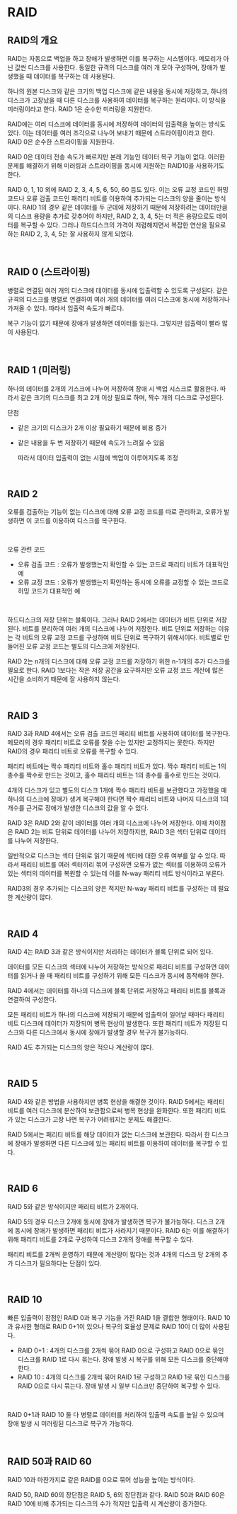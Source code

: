 # RAID

## RAID의 개요

RAID는 자동으로 백업을 하고 장애가 발생하면 이를 복구하는 시스템이다. 메모리가 아닌 값싼 디스크를 사용한다. 동일한 규격의 디스크를 여러 개 모아 구성하며, 장애가 발생했을 때 데이터를 복구하는 데 사용된다.

하나의 원본 디스크와 같은 크기의 백업 디스크에 같은 내용을 동시에 저장하고, 하나의 디스크가 고장났을 때 다른 디스크를 사용하여 데이터를 복구하는 원리이다. 이 방식을 미러링이라고 한다. RAID 1은 순수한 미러링을 지원한다.

RAID에는 여러 디스크에 데이터를 동시에 저장하여 데이터의 입출력을 높이는 방식도 있다. 이는 데이터를 여러 조각으로 나누어 보내기 때문에 스트라이핑이라고 한다. RAID 0은 순수한 스트라이핑을 지원한다.

RAID 0은 데이터 전송 속도가 빠르지만 본래 기능인 데이터 복구 기능이 없다. 이러한 문제를 해결하기 위해 미러링과 스트라이핑을 동시에 지원하는 RAID10을 사용하기도 한다.

RAID 0, 1, 10 외에 RAID 2, 3, 4, 5, 6, 50, 60 등도 있다. 이는 오류 교정 코드인 허밍 코드나 오류 검출 코드인 패리티 비트를 이용하여 추가되는 디스크의 양을 줄이는 방식이다. RAID 1의 경우 같은 데이터를 두 군데에 저장하기 때문에 저장하려는 데이터만큼의 디스크 용량을 추가로 갖추어야 하지만, RAID 2, 3, 4, 5는 더 적은 용량으로도 데이터를 복구할 수 있다. 그러나 하드디스크의 가격이 저렴해지면서 복잡한 연산을 필요로 하는 RAID 2, 3, 4, 5는 잘 사용하지 않게 되었다.

<br>



## RAID 0 (스트라이핑)

병렬로 연결된 여러 개의 디스크에 데이터를 동시에 입출력할 수 있도록 구성된다. 같은 규격의 디스크를 병렬로 연결하여 여러 개의 데이터를 여러 디스크에 동시에 저장하거나 가져올 수 있다. 따라서 입출력 속도가 빠르다.

복구 기능이 없기 때문에 장애가 발생하면 데이터를 잃는다. 그렇지만 입출력이 빨라 많이 사용된다.

<br>



## RAID 1 (미러링)

하나의 데이터를 2개의 기스크에 나누어 저장하여 장애 시 백업 시스크로 활용한다. 따라서 같은 크기의 디스크를 최고 2개 이상 필요로 하며, 짝수 개의 디스크로 구성된다. 

단점

- 같은 크기의 디스크가 2개 이상 필요하기 때문에 비용 증가

- 같은 내용을 두 번 저장하기 때문에 속도가 느려질 수 있음

  따라서 데이터 입출력이 없는 시점에 백업이 이루어지도록 조정

<br>



## RAID 2

오류를 검출하는 기능이 없는 디스크에 대해 오류 교정 코드를 따로 관리하고, 오류가 발생하면 이 코드를 이용하여 디스크를 복구한다.

<br>



오류 관련 코드

- 오류 검출 코드 : 오류가 발생했는지 확인할 수 있는 코드로 패리티 비트가 대표적인 예
- 오류 교정 코드 : 오류가 발생했는지 확인하는 동시에 오류를 교정할 수 있는 코드로 허밍 코드가 대표적인 예

<br>



하드디스크의 저장 단위는 블록이다. 그러나 RAID 2에서는 데이터가 비트 단위로 저장된다. 비트를 분리하여 여러 개의 디스크에 나누어 저장한다. 비트 단위로 저장하는 이유는 각 비트의 오류 교정 코드를 구성하여 비트 단위로 복구하기 위해서이다. 비트별로 만들어진 오류 교정 코드는 별도의 디스크에 저장된다.

RAID 2는 n개의 디스크에 대해 오류 교정 코드를 저장하기 위한 n-1개의 추가 디스크를 필요로 한다. RAID 1보다는 작은 저장 공간을 요구하지만 오류 교정 코드 계산에 많은 시간을 소비하기 때문에 잘 사용하지 않는다.

<br>



## RAID 3

RAID 3과 RAID 4에서는 오류 검출 코드인 패리티 비트를 사용하여 데이터를 복구한다. 메모리의 경우 패리티 비트로 오류를 찾을 수는 있지만 교정하지는 못한다. 하지만 RAID의 경우 패리티 비트로 오류를 복구할 수 있다.

패리티 비트에는 짝수 패리티 비트와 홀수 패리티 비트가 있다. 짝수 패리티 비트는 1의 총수를 짝수로 만드는 것이고, 홀수 패리티 비트는 1의 총수를 홀수로 만드는 것이다. 

4개의 디스크가 있고 별도의 디스크 1개에 짝수 패리티 비트를 보관했다고 가정했을 때 하나의 디스크에 장애가 생겨 복구해야 한다면 짝수 패리티 비트와 나머지 디스크의 1의 개수를 근거로 장애가 발생한 디스크의 값을 알 수 있다.

RAID 3은 RAID 2와 같이 데이터를 여러 개의 디스크에 나누어 저장한다. 이때 차이점은 RAID 2는 비트 단위로 데이터를 나누어 저장하지만, RAID 3은 섹터 단위로 데이터를 나누어 저장한다.

일반적으로 디스크는 섹터 단위로 읽기 때문에 섹터에 대한 오류 여부를 알 수 있다. 따라서 패리티 비트를 여러 섹터끼리 묶어 구성하면 오류가 없는 섹터를 이용하여 오류가 있는 섹터의 데이터를 복원할 수 있는데 이를 N-way 패리티 비트 방식이라고 부른다.

RAID3의 경우 추가되는 디스크의 양은 적지만 N-way 패리티 비트를 구성하는 데 필요한 계산량이 많다.

<br>



## RAID 4

RAID 4는 RAID 3과 같은 방식이지만 처리하는 데이터가 블록 단위로 되어 있다. 

데이터를 모든 디스크의 섹터에 나누어 저장하는 방식으로 패리티 비트를 구성하면 데이터를 읽거나 쓸 때 패리티 비트를 구성하기 위해 모든 디스크가 동시에 동작해야 한다. 

RAID 4에서는 데이터를 하나의 디스크에 블록 단위로 저장하고 패리티 비트를 블록과 연결하여 구성한다.

모든 패리티 비트가 하나의 디스크에 저장되기 때문에 입출력이 일어날 때마다 패리티 비트 디스크에 데이터가 저장되어 병목 현상이 발생한다. 또한 패리티 비트가 저장된 디스크와 다른 디스크에서 동시에 장애가 발생할 경우 복구가 불가능하다. 

RAID 4도 추가되는 디스크의 양은 적으나 계산량이 많다.

<br>



## RAID 5

RAID 4와 같은 방법을 사용하지만 병목 현상을 해결한 것이다. RAID 5에서는 패리티 비트를 여러 디스크에 분산하여 보관함으로써 병목 현상을 완화한다. 또한 패리티 비트가 있는 디스크가 고장 나면 복구가 어려워지는 문제도 해결한다.

RAID 5에서는 패리티 비트를 해당 데이터가 없는 디스크에 보관한다. 따라서 한 디스크에 장애가 발생하면 다른 디스크에 있는 패리티 비트를 이용하여 데이터를 복구할 수 있다.

<br>



## RAID 6

RAID 5와 같은 방식이지만 패리티 비트가 2개이다. 

RAID 5의 경우 디스크 2개에 동시에 장애가 발생하면 복구가 불가능하다. 디스크 2개에 동시에 장애가 발생하면 패리티 비트가 사라지기 때문이다. RAID 6는 이를 해결하기 위해 패리티 비트를 2개로 구성하여 디스크 2개의 장애를 복구할 수 있다.

패리티 비트를 2개씩 운영하기 때문에 계산량이 많다는 것과 4개의 디스크 당 2개의 추가 디스크가 필요하다는 단점이 있다.

<br>



## RAID 10

빠른 입출력이 장점인 RAID 0과 복구 기능을 가진 RAID 1을 결합한 형태이다. RAID 10과 유사한 형태로 RAID 0+1이 있으나 복구의 효율성 문제로 RAID 10이 더 많이 사용된다.

- RAID 0+1 : 4개의 디스크를 2개씩 묶어 RAID 0으로 구성하고 RAID 0으로 묶인 디스크를 RAID 1로 다시 묶는다. 장애 발생 시 복구를 위해 모든 디스크를 중단해야 한다.
- RAID 10 : 4개의 디스크를 2개씩 묶어 RAID 1로 구성하고 RAID 1로 묶인 디스크를 RAID 0으로 다시 묶는다. 장애 발생 시 일부 디스크만 중단하여 복구할 수 있다.

<br>



RAID 0+1과 RAID 10 둘 다 병렬로 데이터를 처리하여 입출력 속도를 높일 수 있으며 장애 발생 시 미러링된 디스크로 복구가 가능하다.

<br>



## RAID 50과 RAID 60

RAID 10과 마찬가지로 같은 RAID를 0으로 묶어 성능을 높이는 방식이다. 

RAID 50, RAID 60의 장단점은 RAID 5, 6의 장단점과 같다. RAID 50과 RAID 60은 RAID 10에 비해 추가되는 디스크의 수가 적지만 입출력 시 계산량이 증가한다.

